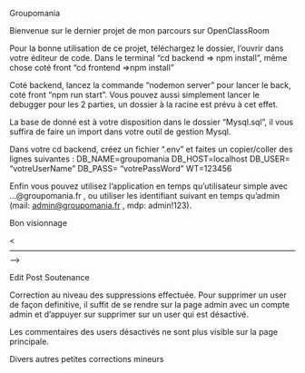 Groupomania

Bienvenue sur le dernier projet de mon parcours sur OpenClassRoom

Pour la bonne utilisation de ce projet, téléchargez le dossier, l’ouvrir dans votre éditeur de code.
Dans le terminal “cd backend => npm install”, même chose coté front “cd frontend =>npm install”

Coté backend, lancez la commande “nodemon server” pour lancer le back, coté front “npm run start”. Vous pouvez aussi simplement lancer le debugger pour les 2 parties, un dossier à la racine est prévu à cet effet.

La base de donné est à votre disposition dans le dossier “Mysql.sql”, il vous suffira de faire un import dans votre outil de gestion Mysql.

Dans votre cd backend, créez un fichier “.env” et faites un copier/coller des lignes suivantes :
DB_NAME=groupomania
DB_HOST=localhost
DB_USER= “votreUserName”
DB_PASS= “votrePassWord”
WT=123456

Enfin vous pouvez utilisez l’application en temps qu’utilisateur simple avec …@groupomania.fr , ou utiliser les identifiant suivant en temps qu’admin (mail: admin@groupomania.fr , mdp: admin!123).

Bon visionnage

<——————————————————————————————————————>

Edit Post Soutenance

Correction au niveau des suppressions effectuée. Pour supprimer un user de façon definitive, il suffit de se rendre sur la page admin avec un compte admin et d’appuyer sur supprimer sur un user qui est désactivé.

Les commentaires des users désactivés ne sont plus visible sur la page principale.

Divers autres petites corrections mineurs
 
